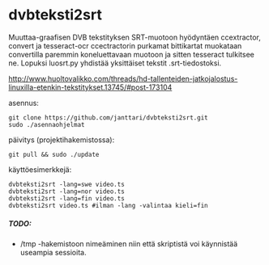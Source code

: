 # dvbteksti2srt
Muuttaa-graafisen DVB tekstityksen SRT-muotoon hyödyntäen ccextractor, convert ja tesseract-ocr
ccectractorin purkamat bittikartat muokataan convertilla paremmin koneluettavaan muotoon ja
sitten tesseract tulkitsee ne.
Lopuksi luosrt.py yhdistää yksittäiset tekstit .srt-tiedostoksi.

http://www.huoltovalikko.com/threads/hd-tallenteiden-jatkojalostus-linuxilla-etenkin-tekstitykset.13745/#post-173104

asennus:

    git clone https://github.com/janttari/dvbteksti2srt.git
    sudo ./asennaohjelmat

päivitys (projektihakemistossa):

    git pull && sudo ./update

käyttöesimerkkejä:

    dvbteksti2srt -lang=swe video.ts
    dvbteksti2srt -lang=nor video.ts
    dvbteksti2srt -lang=fin video.ts
    dvbteksti2srt video.ts #ilman -lang -valintaa kieli=fin

##### TODO:
- /tmp -hakemistoon nimeäminen niin että skriptistä voi käynnistää useampia sessioita.
